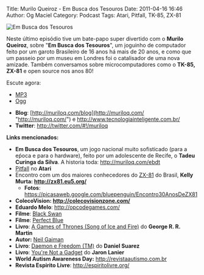 Title: Murilo Queiroz - Em Busca dos Tesouros
Date: 2011-04-16 16:46
Author: Og Maciel
Category: Podcast
Tags: Atari, Pitfall, TK-85, ZX-81

![Em Busca dos Tesouros]({filename}/images/muriloqueiroz.png)

Neste último episódio tive um bate-papo super divertido com o **Murilo
Queiroz**, sobre "**Em Busca dos Tesouros**", um joguinho de computador
feito por um garoto Brasileiro de 16 anos há mais de 20 anos, e como que
um passeio por um museu em Londres foi o catalisador de uma nova
amizade. Também conversamos sobre microcomputadores como o **TK-85,
ZX-81** e open source nos anos 80!

Escute agora:

* [MP3](http://downloads.ogmaciel.com/castalio-podcast-05.mp3)
* [Ogg](http://downloads.ogmaciel.com/castalio-podcast-05.ogg)

-   **Blog**:
    [http://muriloq.com/blog](http://muriloq.com/ "http://muriloq.com/")
    e <http://www.tecnologiainteligente.com.br/>
-   **Twitter**: <http://twitter.com/#!/muriloq>

**Links mencionados:**

-   **Em Busca dos Tesouros**, um jogo nacional muito sofisticado (para
    a eṕoca e para o hardware), feito por um adolescente de Recife, o
    **Tadeu Curinga da Silva**. A historia toda:
    <http://muriloq.com/ebdt>
-   [Pitfall](https://secure.wikimedia.org/wikipedia/pt/wiki/Pitfall! "https://secure.wikimedia.org/wikipedia/pt/wiki/Pitfall!")
    no **Atari**
-   Encontro com um dos maiores conhecedores do
    [ZX-81](https://secure.wikimedia.org/wikipedia/pt/wiki/Sinclair_ZX81 "https://secure.wikimedia.org/wikipedia/pt/wiki/Sinclair_ZX81")
    do Brasil, **Kelly Murta: <http://zx81.eu5.org/>**
    -   **Fotos**:
        <https://picasaweb.google.com/bluepenguin/Encontro30AnosDeZX81>
-   **ColecoVision: <http://colecovisionzone.com/>**
-   **Eduardo Melo**: <http://opcodegames.com/>
-   **Filme**: [Black
    Swan](http://www.amazon.com/Black-Swan-Natalie-Portman/dp/B0041KKYEM/ref=sr_1_1?ie=UTF8&qid=1302915311&sr=8-1 "http://www.amazon.com/Black-Swan-Natalie-Portman/dp/B0041KKYEM/ref=sr_1_1?ie=UTF8&qid=1302915311&sr=8-1")
-   **Filme**: [Perfect
    Blue](http://www.amazon.com/Perfect-Blue-Junko-Iwao/dp/B00000JL42/ref=sr_1_1?ie=UTF8&qid=1302915272&sr=8-1 "http://www.amazon.com/Perfect-Blue-Junko-Iwao/dp/B00000JL42/ref=sr_1_1?ie=UTF8&qid=1302915272&sr=8-1")
-   **Livro**: [A Games of Thrones (Song of Ice and
    Fire)](http://www.amazon.com/Game-Thrones-Song-Ice-Fire/dp/0553386794/ref=sr_1_1?ie=UTF8&qid=1302915204&sr=8-1 "http://www.amazon.com/Game-Thrones-Song-Ice-Fire/dp/0553386794/ref=sr_1_1?ie=UTF8&qid=1302915204&sr=8-1")
    do **George R. R. Martin**
-   **Autor:** [Neil
    Gaiman](https://secure.wikimedia.org/wikipedia/pt/wiki/Neil_Gaiman "https://secure.wikimedia.org/wikipedia/pt/wiki/Neil_Gaiman")
-   **Livro**: [Daemon e Freedom
    (TM)](http://www.amazon.com/Freedom-TM-Daniel-Suarez/dp/0525951571/ref=sr_1_1?ie=UTF8&s=books&qid=1302915238&sr=8-1 "http://www.amazon.com/Freedom-TM-Daniel-Suarez/dp/0525951571/ref=sr_1_1?ie=UTF8&s=books&qid=1302915238&sr=8-1")
    do **Daniel Suarez**
-   **Livro**: [You're Not a
    Gadget](http://www.amazon.com/You-Are-Not-Gadget-Manifesto/dp/0307389979/ref=sr_1_1?ie=UTF8&qid=1302915166&sr=8-1 "http://www.amazon.com/You-Are-Not-Gadget-Manifesto/dp/0307389979/ref=sr_1_1?ie=UTF8&qid=1302915166&sr=8-1")
    do **Jaron Lanier**
-   **World Autism Awareness Day:** <http://revistaautismo.com.br>
-   **Revista Espirito Livre**: <http://espiritolivre.org/>
